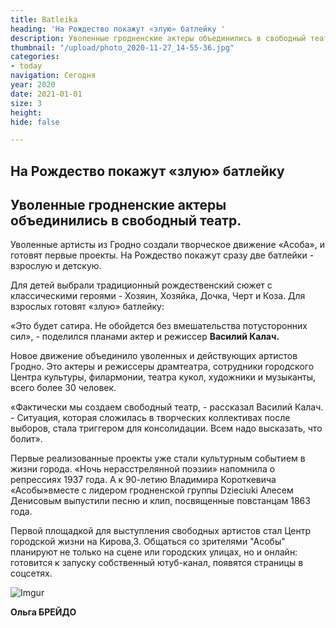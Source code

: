 ```yaml
---
title: Batleika
heading: 'На Рождество покажут «злую» батлейку '
description: Уволенные гродненские актеры объединились в свободный театр
thumbnail: "/upload/photo_2020-11-27_14-55-36.jpg"
categories:
- today
navigation: Сегодня
year: 2020
date: 2021-01-01
size: 3
height: 
hide: false

---
```

## На Рождество покажут «злую» батлейку 

Уволенные гродненские актеры объединились в свободный театр.
----------

Уволенные артисты из Гродно создали творческое движение «Асоба», и готовят первые проекты. На Рождество покажут сразу две батлейки - взрослую и детскую.

Для детей выбрали традиционный рождественский сюжет с классическими героями - Хозяин, Хозяйка, Дочка, Черт и Коза. Для взрослых готовят «злую» батлейку: 

«Это будет сатира. Не обойдется без вмешательства потусторонних сил», - поделился планами актер и режиссер **Василий Калач.**  

Новое движение объединило уволенных и действующих артистов Гродно. Это актеры и режиссеры драмтеатра, сотрудники городского Центра культуры, филармонии, театра кукол, художники и музыканты, всего более 30 человек. 

«Фактически мы создаем свободный театр, - рассказал Василий Калач. - Ситуация, которая сложилась в творческих коллективах после выборов, стала триггером для консолидации. Всем надо высказать, что болит».

Первые реализованные проекты уже стали культурным событием в жизни города. «Ночь нерасстрелянной поэзии» напомнила о репрессиях 1937 года. А к 90-летию Владимира Короткевича «Асобы»вместе с лидером гродненской группы Dzieciuki Алесем Денисовым выпустили песню и клип, посвященные повстанцам 1863 года. 

Первой площадкой для выступления свободных артистов стал Центр городской жизни на Кирова,3. Общаться со зрителями "Асобы" планируют не только на сцене или городских улицах, но и онлайн: готовится к запуску собственный ютуб-канал, появятся страницы в соцсетях.

![Imgur](https://i.imgur.com/O94QAAE.jpg)

**Ольга БРЕЙДО**